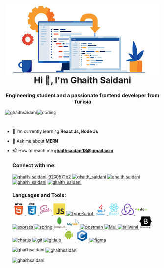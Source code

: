 <img
      align="right"
      alt="coding"
      src="Illustration-Site-web-Timsoft-2j.png"
    />

<h1 align="center">Hi 👋, I'm Ghaith Saidani</h1>
    <h3 align="center">
      Engineering student and a passionate frontend developer from Tunisia
    </h3>
    <img
      align="right"
      alt="coding"
      width="400"
      src="marginalia-programming.gif"
    />
    <p align="left">
      <img
        src="https://komarev.com/ghpvc/?username=ghaithsaidani&label=Profile%20views&color=0e75b6&style=flat"
        alt="ghaithsaidani"
      />
    </p>
    <p align="left">
      <a href="https://twitter.com/" target="blank"
        ><img
          src="https://img.shields.io/twitter/follow/?logo=twitter&style=for-the-badge"
          alt=""
      /></a>
    </p>

- 🌱 I’m currently learning **React Js, Node Js**

- 💬 Ask me about **MERN**
- 📫 How to reach me **ghaithsaidani18@gmail.com**
    <h3 align="left">Connect with me:</h3>
    <p align="left">
      <a href="https://linkedin.com/in/ghaith-saidani-9230571b2" target="blank"
        ><img
          align="center"
          src="https://raw.githubusercontent.com/rahuldkjain/github-profile-readme-generator/master/src/images/icons/Social/linked-in-alt.svg"
          alt="ghaith-saidani-9230571b2"
          height="30"
          width="40"
      /></a>
      <a href="https://codeforces.com/profile/ghaith_saidani" target="blank"
        ><img
          align="center"
          src="https://cdn.iconscout.com/icon/free/png-512/code-forces-3521352-2944796.png?f=avif&w=256"
          alt="ghaith_saidani"
          height="30"
          width="40"
      /></a>
      <a
        href="https://stackoverflow.com/users/15278527/ghaith-saidani"
        target="blank"
        ><img
          align="center"
          src="https://raw.githubusercontent.com/rahuldkjain/github-profile-readme-generator/master/src/images/icons/Social/stack-overflow.svg"
          alt="ghaith saidani"
          height="30"
          width="40"
      /></a>
      <a href="https://www.hackerrank.com/ghaith_saidani" target="blank"
        ><img
          align="center"
          src="https://raw.githubusercontent.com/rahuldkjain/github-profile-readme-generator/master/src/images/icons/Social/hackerrank.svg"
          alt="ghaith_saidani"
          height="30"
          width="40"
      /></a>
      <a href="https://www.leetcode.com/ghaith_saidani" target="blank"
        ><img
          align="center"
          src="https://raw.githubusercontent.com/rahuldkjain/github-profile-readme-generator/master/src/images/icons/Social/leet-code.svg"
          alt="ghaith_saidani"
          height="30"
          width="40"
      /></a>
    </p>
    <h3 align="left">Languages and Tools:</h3>
    <p align="left">
      <a href="https://www.w3.org/html/" target="_blank" rel="noreferrer">
        <img
          src="https://raw.githubusercontent.com/devicons/devicon/master/icons/html5/html5-original-wordmark.svg"
          alt="html5"
          width="40"
          height="40"
        />
      </a>
      <a href="https://www.w3schools.com/css/" target="_blank" rel="noreferrer">
        <img
          src="https://raw.githubusercontent.com/devicons/devicon/master/icons/css3/css3-original-wordmark.svg"
          alt="css3"
          width="40"
          height="40"
        />
      </a>
      <a href="https://sass-lang.com" target="_blank" rel="noreferrer">
        <img
          src="https://raw.githubusercontent.com/devicons/devicon/master/icons/sass/sass-original.svg"
          alt="sass"
          width="40"
          height="40"
        />
      </a>
      <a
        href="https://developer.mozilla.org/en-US/docs/Web/JavaScript"
        target="_blank"
        rel="noreferrer"
      >
        <img
          src="https://raw.githubusercontent.com/devicons/devicon/master/icons/javascript/javascript-original.svg"
          alt="javascript"
          width="40"
          height="40"
        />
      </a>
      <a
        href="https://www.typescriptlang.org/"
        target="_blank"
        rel="noreferrer"
      >
        <img
          src="https://www.vectorlogo.zone/logos/typescriptlang/typescriptlang-icon.svg"
          alt="TypeScript"
          width="40"
          height="40"
        />
      </a>
      <a href="https://www.java.com" target="_blank" rel="noreferrer">
        <img
          src="https://raw.githubusercontent.com/devicons/devicon/master/icons/java/java-original.svg"
          alt="java"
          width="40"
          height="40"
        />
      </a>
      <a href="https://reactjs.org/" target="_blank" rel="noreferrer">
        <img
          src="https://raw.githubusercontent.com/devicons/devicon/master/icons/react/react-original-wordmark.svg"
          alt="react"
          width="40"
          height="40"
        />
      </a>
      <a href="https://redux.js.org" target="_blank" rel="noreferrer">
        <img
          src="https://raw.githubusercontent.com/devicons/devicon/master/icons/redux/redux-original.svg"
          alt="redux"
          width="40"
          height="40"
        />
      </a>
      <a href="https://nodejs.org" target="_blank" rel="noreferrer">
        <img
          src="https://raw.githubusercontent.com/devicons/devicon/master/icons/nodejs/nodejs-original-wordmark.svg"
          alt="nodejs"
          width="40"
          height="40"
        />
      </a>
      <a href="https://expressjs.com" target="_blank" rel="noreferrer">
        <img
          src="https://www.mementotech.in/assets/images/icons/express.png"
          alt="express"
          width="40"
          height="40"
        />
      </a>
      <a href="https://spring.io/" target="_blank" rel="noreferrer">
        <img
          src="https://www.vectorlogo.zone/logos/springio/springio-icon.svg"
          alt="spring"
          width="40"
          height="40"
        />
      </a>
      <a href="https://www.mongodb.com/" target="_blank" rel="noreferrer">
        <img
          src="https://raw.githubusercontent.com/devicons/devicon/master/icons/mongodb/mongodb-original-wordmark.svg"
          alt="mongodb"
          width="40"
          height="40"
        />
      </a>
      <a href="https://www.mysql.com/" target="_blank" rel="noreferrer">
        <img
          src="https://raw.githubusercontent.com/devicons/devicon/master/icons/mysql/mysql-original-wordmark.svg"
          alt="mysql"
          width="40"
          height="40"
        />
      </a>
      <a href="https://postman.com" target="_blank" rel="noreferrer">
        <img
          src="https://www.vectorlogo.zone/logos/getpostman/getpostman-icon.svg"
          alt="postman"
          width="40"
          height="40"
        />
      </a>
      <a href="https://mui.com/" target="_blank" rel="noreferrer">
        <img
          src="https://mui.com/static/logo.png"
          alt="Mui"
          width="40"
          height="40"
        />
      </a>
      <a href="https://tailwindcss.com/" target="_blank" rel="noreferrer">
        <img
          src="https://www.vectorlogo.zone/logos/tailwindcss/tailwindcss-icon.svg"
          alt="tailwind"
          width="40"
          height="40"
        />
      </a>
      <a href="https://getbootstrap.com" target="_blank" rel="noreferrer">
        <img
          src="https://raw.githubusercontent.com/devicons/devicon/master/icons/bootstrap/bootstrap-plain-wordmark.svg"
          alt="bootstrap"
          width="40"
          height="40"
        />
      </a>
      <a href="https://www.chartjs.org" target="_blank" rel="noreferrer">
        <img
          src="https://www.chartjs.org/media/logo-title.svg"
          alt="chartjs"
          width="40"
          height="40"
        />
      </a>
      <a href="https://git-scm.com/" target="_blank" rel="noreferrer">
        <img
          src="https://www.vectorlogo.zone/logos/git-scm/git-scm-icon.svg"
          alt="git"
          width="40"
          height="40"
        />
      </a>
      <a href="https://github.com/" target="_blank" rel="noreferrer">
        <img
          src="https://cdn-icons-png.flaticon.com/512/2504/2504911.png"
          alt="github"
          width="40"
          height="40"
        />
      </a>
      <a href="https://developer.android.com" target="_blank" rel="noreferrer">
        <img
          src="https://raw.githubusercontent.com/devicons/devicon/master/icons/android/android-original-wordmark.svg"
          alt="android"
          width="40"
          height="40"
        />
      </a>
      <a href="https://www.cprogramming.com/" target="_blank" rel="noreferrer">
        <img
          src="https://raw.githubusercontent.com/devicons/devicon/master/icons/c/c-original.svg"
          alt="c"
          width="40"
          height="40"
        />
      </a>
      <a href="https://www.figma.com/" target="_blank" rel="noreferrer">
        <img
          src="https://www.vectorlogo.zone/logos/figma/figma-icon.svg"
          alt="figma"
          width="40"
          height="40"
        />
      </a>
    </p>
    <p>
    <img align="left"
      src="https://github-readme-stats.vercel.app/api/top-langs/?username=ghaithsaidani&layout=donut-vertical&theme=dark"
      alt="ghaithsaidani" />
  </p>
  <p>
    &nbsp;<img align="center"
      src="https://github-readme-stats.vercel.app/api?username=ghaithsaidani&show_icons=true&theme=dark"
      alt="ghaithsaidani" />
  </p>
  <p>
    <img align="center" src="https://github-readme-streak-stats.herokuapp.com/?user=ghaithsaidani&theme=dark"
      alt="ghaithsaidani" />
  </p>
